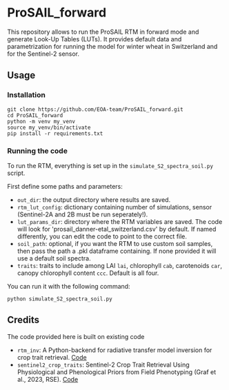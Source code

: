 # ProSAIL_forward

This repository allows to run the ProSAIL RTM in forward mode and generate Look-Up Tables (LUTs).
It provides default data and parametrization for running the model for winter wheat in Switzerland and for the Sentinel-2 sensor.

## Usage

### Installation

```
git clone https://github.com/EOA-team/ProSAIL_forward.git
cd ProSAIL_forward
python -m venv my_venv
source my_venv/bin/activate
pip install -r requirements.txt
```

### Running the code

To run the RTM, everything is set up in the `simulate_S2_spectra_soil.py` script. 

First define some paths and parameters:
- `out_dir`: the output directory where results are saved.
- `rtm_lut_config`: dictionary containing number of simulations, sensor (Sentinel-2A and 2B must be run seperately!).
- `lut_params_dir`: directory where the RTM variables are saved. The code will look for 'prosail_danner-etal_switzerland.csv' by default. If named differently, you can edit the code to point to the correct file.
- `soil_path`: optional, if you want the RTM to use custom soil samples, then pass the path a .pkl dataframe containing. If none provided it will use a default soil spectra.
- `traits`: traits to include among LAI `lai`, chlorophyll `cab`, carotenoids `car`, canopy chlorophyll content `ccc`. Default is all four.


You can run it with the following command:

```
python simulate_S2_spectra_soil.py
```

## Credits

The code provided here is built on existing code
- `rtm_inv`: A Python-backend for radiative transfer model inversion for crop trait retrieval. [Code](https://github.com/EOA-team/rtm_inv)
- `sentinel2_crop_traits`: Sentinel-2 Crop Trait Retrieval Using Physiological and Phenological Priors from Field Phenotyping (Graf et al., 2023, RSE). [Code](https://github.com/EOA-team/sentinel2_crop_traits)



